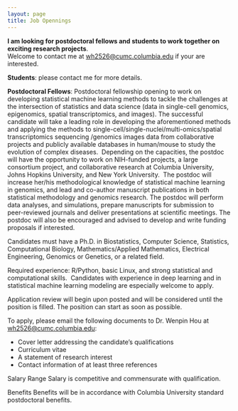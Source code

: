 ```yaml
---
layout: page
title: Job Opennings
---
```



**I am looking for postdoctoral fellows and students to work together on exciting research projects**.  
Welcome to contact me at wh2526@cumc.columbia.edu if your are interested. 

**Students**: please contact me for more details. 

**Postdoctoral Fellows**: Postdoctoral fellowship opening to work on developing statistical machine learning methods to tackle the challenges at the intersection of statistics and data science (data in single-cell genomics, epigenomics, spatial transcriptomics, and images). The successful candidate will take a leading role in developing the aforementioned methods and applying the methods to single-cell/single-nuclei/multi-omics/spatial transcriptomics sequencing /genomics images data from collaborative projects and publicly available databases in human/mouse to study the evolution of complex diseases.  Depending on the capacities, the postdoc will have the opportunity to work on NIH-funded projects, a large consortium project, and collaborative research at Columbia University, Johns Hopkins University, and New York University.  The postdoc will increase her/his methodological knowledge of statistical machine learning in genomics, and lead and co-author manuscript publications in both statistical methodology and genomics research. The postdoc will perform data analyses, and simulations, prepare manuscripts for submission to peer-reviewed journals and deliver presentations at scientific meetings. The postdoc will also be encouraged and advised to develop and write funding proposals if interested.

Candidates must have a Ph.D. in Biostatistics, Computer Science, Statistics, Computational Biology, Mathematics/Applied Mathematics, Electrical Engineering,  Genomics or Genetics, or a related field. 

Required experience: R/Python, basic Linux, and strong statistical and computational skills.  Candidates with experience in deep learning and in statistical machine learning modeling are especially welcome to apply. 

Application review will begin upon posted and will be considered until the position is filled. The position can start as soon as possible. 

To apply, please email the following documents to Dr. Wenpin Hou at wh2526@cumc.columbia.edu:
* Cover letter addressing the candidate’s qualifications
* Curriculum vitae
* A statement of research interest
* Contact information of at least three references

Salary Range
Salary is competitive and commensurate with qualification.

Benefits
Benefits will be in accordance with Columbia University standard postdoctoral benefits.













